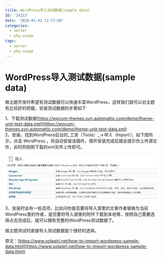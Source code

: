 ```yaml
---
title: WordPress导入测试数据(sample data)
ID: '24213'
date: '2020-01-02 12:57:00'
categories:
  - server
  - php-usage
tags:
  - server
  - php-usage
---
```


# WordPress导入测试数据(sample data)

做主题开发时希望有测试数据可以快速丰富WordPress，这样我们就可以对主题有比较好的把握，安装测试数据的步骤如下

1、下载测试数据[https://wpcom-themes.svn.automattic.com/demo/theme-unit-test-data.xml](https://wpcom-themes.svn.automattic.com/demo/theme-unit-test-data.xml)  
2、安装，找到WordPress后台的_工具（Tools）_\->_导入（Import）_，如下图所示，点击 _WordPress_ ，将自动安装该插件，插件安装完成后就会提示你上传源文件，此时将刚刚下载的xml文件上传即可。

![](./images/importor.jpg)

3、安装时会有一些选项，比如问你是否要将导入源里的文章作者替换为当前WordPress里的作者，是否要将导入源里的附件下载到本地等，按照自己需要选择点击完成后，就可以拥有完整的WordPress测试数据了。

做主题测试时直接导入测试数据是个很好的选择。

原文：[https://www.solagirl.net/how-to-import-wordpress-sample-data.html](https://www.solagirl.net/how-to-import-wordpress-sample-data.html)
 
 
 
 
 
 
 
 
 
 
 
 
 
 
 
 
 
 
 
 
